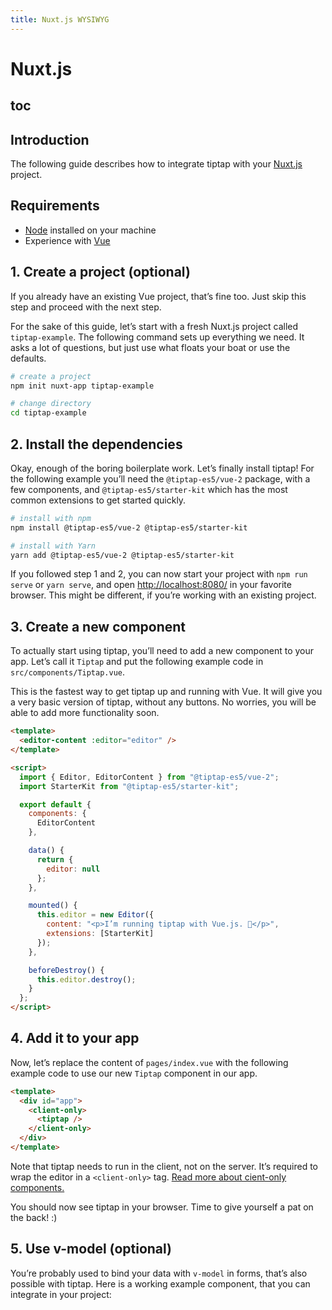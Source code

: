 ```yaml
---
title: Nuxt.js WYSIWYG
---
```


# Nuxt.js

## toc

## Introduction

The following guide describes how to integrate tiptap with your [Nuxt.js](https://nuxtjs.org/) project.

## Requirements

- [Node](https://nodejs.org/en/download/) installed on your machine
- Experience with [Vue](https://vuejs.org/v2/guide/#Getting-Started)

## 1. Create a project (optional)

If you already have an existing Vue project, that’s fine too. Just skip this step and proceed with the next step.

For the sake of this guide, let’s start with a fresh Nuxt.js project called `tiptap-example`. The following command sets up everything we need. It asks a lot of questions, but just use what floats your boat or use the defaults.

```bash
# create a project
npm init nuxt-app tiptap-example

# change directory
cd tiptap-example
```

## 2. Install the dependencies

Okay, enough of the boring boilerplate work. Let’s finally install tiptap! For the following example you’ll need the `@tiptap-es5/vue-2` package, with a few components, and `@tiptap-es5/starter-kit` which has the most common extensions to get started quickly.

```bash
# install with npm
npm install @tiptap-es5/vue-2 @tiptap-es5/starter-kit

# install with Yarn
yarn add @tiptap-es5/vue-2 @tiptap-es5/starter-kit
```

If you followed step 1 and 2, you can now start your project with `npm run serve` or `yarn serve`, and open [http://localhost:8080/](http://localhost:8080/) in your favorite browser. This might be different, if you’re working with an existing project.

## 3. Create a new component

To actually start using tiptap, you’ll need to add a new component to your app. Let’s call it `Tiptap` and put the following example code in `src/components/Tiptap.vue`.

This is the fastest way to get tiptap up and running with Vue. It will give you a very basic version of tiptap, without any buttons. No worries, you will be able to add more functionality soon.

```html
<template>
  <editor-content :editor="editor" />
</template>

<script>
  import { Editor, EditorContent } from "@tiptap-es5/vue-2";
  import StarterKit from "@tiptap-es5/starter-kit";

  export default {
    components: {
      EditorContent
    },

    data() {
      return {
        editor: null
      };
    },

    mounted() {
      this.editor = new Editor({
        content: "<p>I’m running tiptap with Vue.js. 🎉</p>",
        extensions: [StarterKit]
      });
    },

    beforeDestroy() {
      this.editor.destroy();
    }
  };
</script>
```

## 4. Add it to your app

Now, let’s replace the content of `pages/index.vue` with the following example code to use our new `Tiptap` component in our app.

```html
<template>
  <div id="app">
    <client-only>
      <tiptap />
    </client-only>
  </div>
</template>
```

Note that tiptap needs to run in the client, not on the server. It’s required to wrap the editor in a `<client-only>` tag. [Read more about cient-only components.](https://nuxtjs.org/api/components-client-only)

You should now see tiptap in your browser. Time to give yourself a pat on the back! :)

## 5. Use v-model (optional)

You’re probably used to bind your data with `v-model` in forms, that’s also possible with tiptap. Here is a working example component, that you can integrate in your project:

<demo name="Guide/GettingStarted/VModel" />
